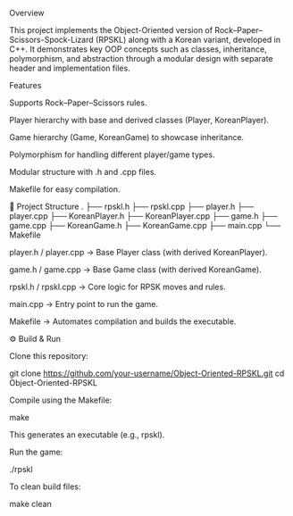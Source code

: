 Overview

This project implements the Object-Oriented version of Rock–Paper–Scissors-Spock-Lizard (RPSKL) along with a Korean variant, developed in C++.
It demonstrates key OOP concepts such as classes, inheritance, polymorphism, and abstraction through a modular design with separate header and implementation files.

Features

Supports Rock–Paper–Scissors rules.

Player hierarchy with base and derived classes (Player, KoreanPlayer).

Game hierarchy (Game, KoreanGame) to showcase inheritance.

Polymorphism for handling different player/game types.

Modular structure with .h and .cpp files.

Makefile for easy compilation.

📂 Project Structure
.
├── rpskl.h
├── rpskl.cpp
├── player.h
├── player.cpp
├── KoreanPlayer.h
├── KoreanPlayer.cpp
├── game.h
├── game.cpp
├── KoreanGame.h
├── KoreanGame.cpp
├── main.cpp
└── Makefile


player.h / player.cpp → Base Player class (with derived KoreanPlayer).

game.h / game.cpp → Base Game class (with derived KoreanGame).

rpskl.h / rpskl.cpp → Core logic for RPSK moves and rules.

main.cpp → Entry point to run the game.

Makefile → Automates compilation and builds the executable.

⚙️ Build & Run

Clone this repository:

git clone https://github.com/your-username/Object-Oriented-RPSKL.git
cd Object-Oriented-RPSKL


Compile using the Makefile:

make


This generates an executable (e.g., rpskl).

Run the game:

./rpskl


To clean build files:

make clean

